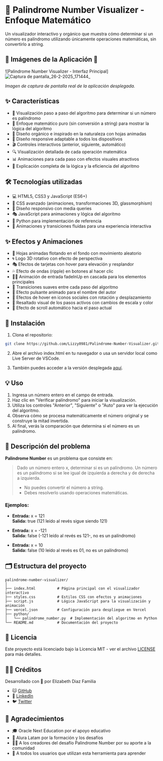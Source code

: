 # 🌿 Palindrome Number Visualizer - Enfoque Matemático

Un visualizador interactivo y orgánico que muestra cómo determinar si un número es palíndromo utilizando únicamente operaciones matemáticas, sin convertirlo a string.

## 📱 Imágenes de la Aplicación 📱

![Palindrome Number Visualizer - Interfaz Principal]![Captura de pantalla_26-2-2025_171444_](https://github.com/user-attachments/assets/e04f3db8-af37-49d4-9df8-d1eccfe21a19)


*Imagen de captura de pantalla real de la aplicación desplegada.*

## ✨ Características

- 🧮 Visualización paso a paso del algoritmo para determinar si un número es palíndromo
- 🔢 Enfoque matemático puro (sin conversión a string) para mostrar la lógica del algoritmo
- 🌱 Diseño orgánico e inspirado en la naturaleza con hojas animadas
- 📱 Diseño responsive adaptable a todos los dispositivos
- 🎬 Controles interactivos (anterior, siguiente, automático)
- 🔍 Visualización detallada de cada operación matemática
- 📊 Animaciones para cada paso con efectos visuales atractivos
- 🌿 Explicación completa de la lógica y la eficiencia del algoritmo

## 🛠️ Tecnologías utilizadas

- 💻 HTML5, CSS3 y JavaScript (ES6+)
- 🎨 CSS avanzado (animaciones, transformaciones 3D, glassmorphism)
- 📱 Diseño responsivo con media queries
- 🎭 JavaScript para animaciones y lógica del algoritmo
- 🐍 Python para implementación de referencia
- 🎯 Animaciones y transiciones fluidas para una experiencia interactiva

## ✨ Efectos y Animaciones

- 🍃 Hojas animadas flotando en el fondo con movimiento aleatorio
- 🌀 Logo 3D rotativo con efecto de perspectiva
- 🎭 Efectos de tarjetas con hover para elevación y resplandor
- 💦 Efecto de ondas (ripple) en botones al hacer clic
- 🏃‍♂️ Animación de entrada fadeInUp en cascada para los elementos principales
- 🔄 Transiciones suaves entre cada paso del algoritmo
- 💫 Efecto pulsante animado para el nombre del autor
- 🌈 Efectos de hover en iconos sociales con rotación y desplazamiento
- 🎯 Resaltado visual de los pasos activos con cambios de escala y color
- 📌 Efecto de scroll automático hacia el paso actual

## 🚀 Instalación

1. Clona el repositorio:
```bash
git clone https://github.com/Lizzy0981/Palindrome-Number-Visualizer.git
```

2. Abre el archivo index.html en tu navegador o usa un servidor local como Live Server de VSCode.

3. También puedes acceder a la versión desplegada [aquí](https://palindrome-number-visualizer.vercel.app/).

## 💡 Uso

1. Ingresa un número entero en el campo de entrada.
2. Haz clic en "Verificar palíndromo" para iniciar la visualización.
3. Utiliza los controles "Anterior", "Siguiente" o "Auto" para ver la ejecución del algoritmo.
4. Observa cómo se procesa matemáticamente el número original y se construye la mitad invertida.
5. Al final, verás la comparación que determina si el número es un palíndromo.

## 📝 Descripción del problema

**Palindrome Number** es un problema que consiste en:

> Dado un número entero x, determinar si es un palíndromo. Un número es un palíndromo si se lee igual de izquierda a derecha y de derecha a izquierda.
> 
> - No puedes convertir el número a string.
> - Debes resolverlo usando operaciones matemáticas.

### Ejemplos:

- **Entrada:** x = 121  
  **Salida:** true (121 leído al revés sigue siendo 121)

- **Entrada:** x = -121  
  **Salida:** false (-121 leído al revés es 121-, no es un palíndromo)

- **Entrada:** x = 10  
  **Salida:** false (10 leído al revés es 01, no es un palíndromo)

## 🗂️ Estructura del proyecto

```
palindrome-number-visualizer/
│
├── index.html          # Página principal con el visualizador interactivo
├── styles.css          # Estilos CSS con efectos y animaciones
├── script.js           # Lógica JavaScript para la visualización y animación
├── vercel.json         # Configuración para despliegue en Vercel
├── python/
│   └── palindrome_number.py  # Implementación del algoritmo en Python
└── README.md           # Documentación del proyecto
```

## 📄 Licencia

Este proyecto está licenciado bajo la Licencia MIT - ver el archivo [LICENSE](LICENSE) para más detalles.

## 👩‍💻 Créditos

Desarrollado con 💚 por Elizabeth Diaz Familia
- 🐱 [GitHub](https://github.com/Lizzy0981)
- 💼 [LinkedIn](https://linkedin.com/in/eli-familia/)
- 🐦 [Twitter](https://twitter.com/Lizzyfamilia)
  
## 🙏 Agradecimientos

- 🎓 Oracle Next Education por el apoyo educativo
- 🚀 Alura Latam por la formación y los desafíos
- 👨‍🏫 A los creadores del desafío Palindrome Number por su aporte a la comunidad
- 🌟 A todos los usuarios que utilizan esta herramienta para aprender

